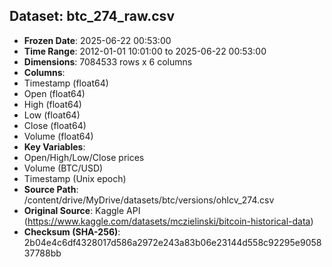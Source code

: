 ## Dataset: btc_274_raw.csv
- **Frozen Date**: 2025-06-22 00:53:00
- **Time Range**: 2012-01-01 10:01:00 to 2025-06-22 00:53:00
- **Dimensions**: 7084533 rows x 6 columns
- **Columns**:
- Timestamp (float64)
- Open (float64)
- High (float64)
- Low (float64)
- Close (float64)
- Volume (float64)
- **Key Variables**:
- Open/High/Low/Close prices
- Volume (BTC/USD)
- Timestamp (Unix epoch)
- **Source Path**: /content/drive/MyDrive/datasets/btc/versions/ohlcv_274.csv
- **Original Source**: Kaggle API (https://www.kaggle.com/datasets/mczielinski/bitcoin-historical-data)
- **Checksum (SHA-256)**: 2b04e4c6df4328017d586a2972e243a83b06e23144d558c92295e905837788bb